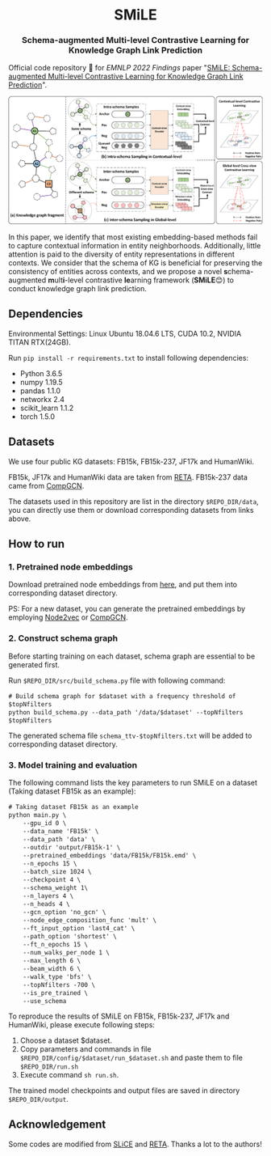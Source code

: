 <h1 align="center">
    SMiLE
</h1>
<h3 align="center">
    Schema-augmented Multi-level Contrastive Learning for Knowledge Graph Link Prediction
</h3>

Official code repository :bookmark_tabs: for _EMNLP 2022 Findings_ paper "[SMiLE: Schema-augmented Multi-level Contrastive Learning for Knowledge Graph Link Prediction](https://arxiv.org/abs/2210.04870)".

![SMiLE](./overall_framework.png)

In this paper, we identify that most existing embedding-based methods fail to capture contextual information in entity neighborhoods. Additionally, little attention is paid to the diversity of entity representations in different contexts.
We consider that the schema of KG is beneficial for preserving the consistency of entities across contexts, and we propose a novel **s**chema-augmented **m**ult**i**-level contrastive **le**arning framework (**SMiLE**:blush:) to conduct knowledge graph link prediction.

## Dependencies
Environmental Settings: Linux Ubuntu 18.04.6 LTS, CUDA 10.2, NVIDIA TITAN RTX(24GB).

Run `pip install -r requirements.txt` to install following dependencies:

- Python 3.6.5
- numpy 1.19.5
- pandas 1.1.0
- networkx 2.4
- scikit_learn 1.1.2
- torch 1.5.0

## Datasets
We use four public KG datasets: FB15k, FB15k-237, JF17k and HumanWiki.

FB15k, JF17k and HumanWiki data are taken from [RETA](https://github.com/eXascaleInfolab/RETA_code). FB15k-237 data came from [CompGCN](https://github.com/malllabiisc/CompGCN).

The datasets used in this repository are list in the directory `$REPO_DIR/data`, you can directly use them or download corresponding datasets from links above.

## How to run

### 1. Pretrained node embeddings
Download pretrained node embeddings from [here](https://drive.google.com/drive/folders/1BIdgEKeBd-uRwXwF4IULQ_5z4ctNeLKi?usp=sharing), and put them into corresponding dataset directory.

PS: For a new dataset, you can generate the pretrained embeddings by employing [Node2vec](https://github.com/aditya-grover/node2vec) or [CompGCN](https://github.com/malllabiisc/CompGCN).

### 2. Construct schema graph
Before starting training on each dataset, schema graph are essential to be generated first.

Run `$REPO_DIR/src/build_schema.py` file with following command:
```shell
# Build schema graph for $dataset with a frequency threshold of $topNfilters
python build_schema.py --data_path '/data/$dataset' --topNfilters $topNfilters
```
The generated schema file `schema_ttv-$topNfilters.txt` will be added to corresponding dataset directory.

### 3. Model training and evaluation

The following command lists the key parameters to run SMiLE on a dataset (Taking dataset FB15k as an example):
```shell
# Taking dataset FB15k as an example
python main.py \
    --gpu_id 0 \
    --data_name 'FB15k' \
    --data_path 'data' \
    --outdir 'output/FB15k-1' \
    --pretrained_embeddings 'data/FB15k/FB15k.emd' \
    --n_epochs 15 \
    --batch_size 1024 \
    --checkpoint 4 \
    --schema_weight 1\
    --n_layers 4 \
    --n_heads 4 \
    --gcn_option 'no_gcn' \
    --node_edge_composition_func 'mult' \
    --ft_input_option 'last4_cat' \
    --path_option 'shortest' \
    --ft_n_epochs 15 \
    --num_walks_per_node 1 \
    --max_length 6 \
    --beam_width 6 \
    --walk_type 'bfs' \
    --topNfilters -700 \
    --is_pre_trained \
    --use_schema
```

To reproduce the results of SMiLE on FB15k, FB15k-237, JF17k and HumanWiki, please execute following steps:
1. Choose a dataset $dataset.
2. Copy parameters and commands in file `$REPO_DIR/config/$dataset/run_$dataset.sh` and paste them to file `$REPO_DIR/run.sh`
3. Execute command `sh run.sh`.

The trained model checkpoints and output files are saved in directory `$REPO_DIR/output`.

## Acknowledgement
Some codes are modified from [SLiCE](https://github.com/pnnl/SLICE) and [RETA](https://github.com/eXascaleInfolab/RETA_code). Thanks a lot to the authors!